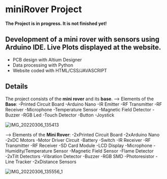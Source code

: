 # miniRover Project 
**The Project is in progress. It is not finished yet!**
## Development of a mini rover with sensors using Arduino IDE. Live Plots displayed at the website.

* PCB design with Altium Designer
* Data processing with Python
* Website coded with HTML/CSS/JAVASCRIPT 

## Details
The project consists of the **mini rover** and its **base**.
--> Elements of the **Base**:
-Printed Circuit Board
-Arduino Nano
-IR Emitter 
-RF Transmitter
-RF Receiver
-Microphone 
-Temperature Sensor
-Magnetic Field Detector
-Buzzer
-RGB Led
-Touch Detector
-Button
-Joystick

![IMG_20220306_135413](https://user-images.githubusercontent.com/53604815/156925748-af3aefec-cdf1-4565-9be2-592545910ac3.jpg)

--> Elements of the **Mini Rover**:
-2xPrinted Circuit Board
-2xArduino Nano
-2xDC Motors
-Motor Driver Circuit
-Battery
-Switch
-IR Receiver
-RF Transmitter
-RF Receiver
-SD Card Module
-LCD Display
-Microphone 
-Humidity/Temperature Sensor
-Magnetic Field Sensor
-Flame Detector
-2xTilt Detectors
-Vibration Detector
-Buzzer
-RGB SMD
-Photoresistor
-Line Tracker
-2xDistance Sensors

![IMG_20220306_135556_1](https://user-images.githubusercontent.com/53604815/156925755-f570fc79-ed22-4e55-b427-f2b66c3b0a38.jpg)
